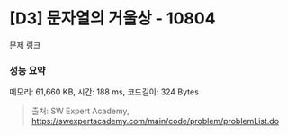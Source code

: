 # [D3] 문자열의 거울상 - 10804 

[문제 링크](https://swexpertacademy.com/main/code/problem/problemDetail.do?contestProbId=AXTC0x16D8EDFASe) 

### 성능 요약

메모리: 61,660 KB, 시간: 188 ms, 코드길이: 324 Bytes



> 출처: SW Expert Academy, https://swexpertacademy.com/main/code/problem/problemList.do